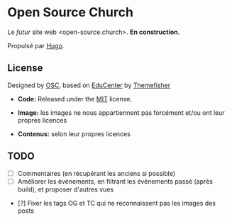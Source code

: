 # Open Source Church

Le *futur* site web <open-source.church>. **En construction.**

Propulsé par [Hugo](https://gohugo.io/).


<!-- licence -->
## License

Designed by [OSC](https://www.open-source.church), based on [EduCenter](https://github.com/themefisher/educenter-hugo) by [Themefisher](https://themefisher.com)

- **Code:** Released under the [MIT](https://github.com/themefisher/educenter-hugo/blob/master/LICENSE) license.

- **Image:** les images ne nous appartiennent pas forcément et/ou ont leur propres licences

- **Contenus:** selon leur propres licences

## TODO

- [ ] Commentaires (en récupérant les anciens si possible)
- [ ] Améliorer les événements, en filtrant les événements passé (après build), et proposer d'autres vues
- [?] Fixer les tags OG et TC qui ne reconnaissent pas les images des posts